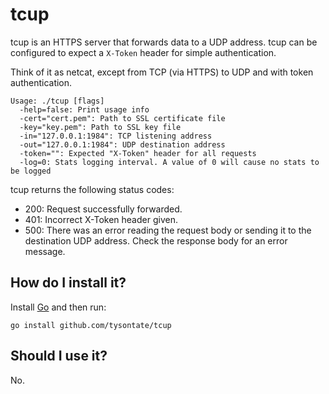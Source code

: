 tcup
====

tcup is an HTTPS server that forwards data to a UDP address. tcup can be
configured to expect a `X-Token` header for simple authentication.

Think of it as netcat, except from TCP (via HTTPS) to UDP and with token
authentication.

    Usage: ./tcup [flags]
      -help=false: Print usage info
      -cert="cert.pem": Path to SSL certificate file
      -key="key.pem": Path to SSL key file
      -in="127.0.0.1:1984": TCP listening address
      -out="127.0.0.1:1984": UDP destination address
      -token="": Expected "X-Token" header for all requests
      -log=0: Stats logging interval. A value of 0 will cause no stats to be logged

tcup returns the following status codes:

* 200: Request successfully forwarded.
* 401: Incorrect X-Token header given.
* 500: There was an error reading the request body or sending it to the
  destination UDP address. Check the response body for an error message.

How do I install it?
--------------------

Install [Go](http://golang.org) and then run:

    go install github.com/tysontate/tcup

Should I use it?
----------------

No.

